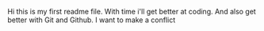 Hi this is my first readme file.
With time i'll get better at coding.
And also get better with Git and Github.
I want to make a conflict

